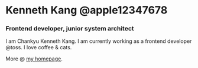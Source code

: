 # Kenneth Kang @apple12347678

### Frontend developer, junior system architect

I am Chankyu Kenneth Kang. I am currently working as a frontend developer @toss. I love coffee & cats.

More @ [my homepage](https://appleseed.dev).
